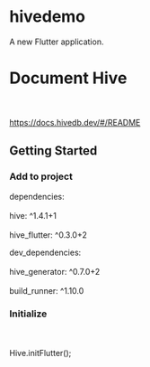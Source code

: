 # hivedemo

A new Flutter application.

# Document Hive
<br></br>
https://docs.hivedb.dev/#/README

## Getting Started

### Add to project 
dependencies:
<br></br>
  hive: ^1.4.1+1
 <br></br>
  hive_flutter: ^0.3.0+2

dev_dependencies:
<br></br>
  hive_generator: ^0.7.0+2
 <br></br>
  build_runner: ^1.10.0
  
### Initialize
<br></br>
  Hive.initFlutter();
